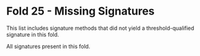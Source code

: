 # Fold 25 - Missing Signatures

This list includes signature methods that did not yield a threshold-qualified signature in this fold.

All signatures present in this fold.

